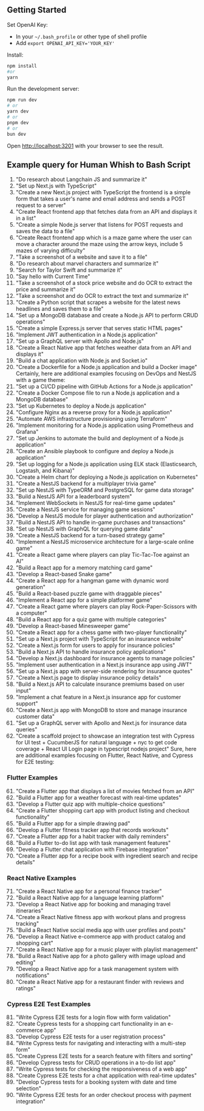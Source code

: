 ## Getting Started

Set OpenAI Key:

- In your `~/.bash_profile` or other type of shell profile
- Add `export OPENAI_API_KEY='YOUR_KEY'`

Install:

```bash
npm install
#or
yarn
```

Run the development server:

```bash
npm run dev
# or
yarn dev
# or
pnpm dev
# or
bun dev
```

Open [http://localhost:3201](http://localhost:3201) with your browser to see the result.

## Example query for Human Whish to Bash Script

1. "Do research about Langchain JS and summarize it"
2. "Set up Next.js with TypeScript"
3. "Create a new Next.js project with TypeScript the frontend is a simple form that takes a user's name and email address and sends a POST request to a server"
4. "Create React frontend app that fetches data from an API and displays it in a list"
5. "Create a simple Node.js server that listens for POST requests and saves the data to a file"
6. "Create React frontend app which is a maze game where the user can move a character around the maze using the arrow keys, include 5 mazes of varying difficulty"
7. "Take a screenshot of a website and save it to a file"
8. "Do research about marvel characters and summarize it"
9. "Search for Taylor Swift and summarize it"
10. "Say hello with Current Time"
11. "Take a screenshot of a stock price website and do OCR to extract the price and summarize it"
12. "Take a screenshot and do OCR to extract the text and summarize it"
13. "Create a Python script that scrapes a website for the latest news headlines and saves them to a file"
14. "Set up a MongoDB database and create a Node.js API to perform CRUD operations"
15. "Create a simple Express.js server that serves static HTML pages"
16. "Implement JWT authentication in a Node.js application"
17. "Set up a GraphQL server with Apollo and Node.js"
18. "Create a React Native app that fetches weather data from an API and displays it"
19. "Build a chat application with Node.js and Socket.io"
20. "Create a Dockerfile for a Node.js application and build a Docker image"
    Certainly, here are additional examples focusing on DevOps and NestJS with a game theme:
21. "Set up a CI/CD pipeline with GitHub Actions for a Node.js application"
22. "Create a Docker Compose file to run a Node.js application and a MongoDB database"
23. "Set up Kubernetes to deploy a Node.js application"
24. "Configure Nginx as a reverse proxy for a Node.js application"
25. "Automate AWS infrastructure provisioning using Terraform"
26. "Implement monitoring for a Node.js application using Prometheus and Grafana"
27. "Set up Jenkins to automate the build and deployment of a Node.js application"
28. "Create an Ansible playbook to configure and deploy a Node.js application"
29. "Set up logging for a Node.js application using ELK stack (Elasticsearch, Logstash, and Kibana)"
30. "Create a Helm chart for deploying a Node.js application on Kubernetes"
31. "Create a NestJS backend for a multiplayer trivia game"
32. "Set up NestJS with TypeORM and PostgreSQL for game data storage"
33. "Build a NestJS API for a leaderboard system"
34. "Implement WebSockets in NestJS for real-time game updates"
35. "Create a NestJS service for managing game sessions"
36. "Develop a NestJS module for player authentication and authorization"
37. "Build a NestJS API to handle in-game purchases and transactions"
38. "Set up NestJS with GraphQL for querying game data"
39. "Create a NestJS backend for a turn-based strategy game"
40. "Implement a NestJS microservice architecture for a large-scale online game"
41. "Create a React game where players can play Tic-Tac-Toe against an AI"
42. "Build a React app for a memory matching card game"
43. "Develop a React-based Snake game"
44. "Create a React app for a hangman game with dynamic word generation"
45. "Build a React-based puzzle game with draggable pieces"
46. "Implement a React app for a simple platformer game"
47. "Create a React game where players can play Rock-Paper-Scissors with a computer"
48. "Build a React app for a quiz game with multiple categories"
49. "Develop a React-based Minesweeper game"
50. "Create a React app for a chess game with two-player functionality"
51. "Set up a Next.js project with TypeScript for an insurance website"
52. "Create a Next.js form for users to apply for insurance policies"
53. "Build a Next.js API to handle insurance policy applications"
54. "Develop a Next.js dashboard for insurance agents to manage policies"
55. "Implement user authentication in a Next.js insurance app using JWT"
56. "Set up a Next.js app with server-side rendering for insurance quotes"
57. "Create a Next.js page to display insurance policy details"
58. "Build a Next.js API to calculate insurance premiums based on user input"
59. "Implement a chat feature in a Next.js insurance app for customer support"
60. "Create a Next.js app with MongoDB to store and manage insurance customer data"
61. "Set up a GraphQL server with Apollo and Next.js for insurance data queries"
62. "Create a scaffold project to showcase an integration test with Cypress for UI test + CucumberJS for natural language + nyc to get code coverage + React UI Login page in typescript nodejs project"
    Sure, here are additional examples focusing on Flutter, React Native, and Cypress for E2E testing:

### Flutter Examples

61. "Create a Flutter app that displays a list of movies fetched from an API"
62. "Build a Flutter app for a weather forecast with real-time updates"
63. "Develop a Flutter quiz app with multiple-choice questions"
64. "Create a Flutter shopping cart app with product listing and checkout functionality"
65. "Build a Flutter app for a simple drawing pad"
66. "Develop a Flutter fitness tracker app that records workouts"
67. "Create a Flutter app for a habit tracker with daily reminders"
68. "Build a Flutter to-do list app with task management features"
69. "Develop a Flutter chat application with Firebase integration"
70. "Create a Flutter app for a recipe book with ingredient search and recipe details"

### React Native Examples

71. "Create a React Native app for a personal finance tracker"
72. "Build a React Native app for a language learning platform"
73. "Develop a React Native app for booking and managing travel itineraries"
74. "Create a React Native fitness app with workout plans and progress tracking"
75. "Build a React Native social media app with user profiles and posts"
76. "Develop a React Native e-commerce app with product catalog and shopping cart"
77. "Create a React Native app for a music player with playlist management"
78. "Build a React Native app for a photo gallery with image upload and editing"
79. "Develop a React Native app for a task management system with notifications"
80. "Create a React Native app for a restaurant finder with reviews and ratings"

### Cypress E2E Test Examples

81. "Write Cypress E2E tests for a login flow with form validation"
82. "Create Cypress tests for a shopping cart functionality in an e-commerce app"
83. "Develop Cypress E2E tests for a user registration process"
84. "Write Cypress tests for navigating and interacting with a multi-step form"
85. "Create Cypress E2E tests for a search feature with filters and sorting"
86. "Develop Cypress tests for CRUD operations in a to-do list app"
87. "Write Cypress tests for checking the responsiveness of a web app"
88. "Create Cypress E2E tests for a chat application with real-time updates"
89. "Develop Cypress tests for a booking system with date and time selection"
90. "Write Cypress E2E tests for an order checkout process with payment integration"
